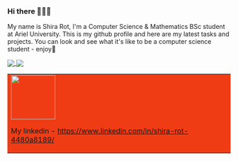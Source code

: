 ### Hi there 👋🙋‍♀️
My name is Shira Rot, I'm a Computer Science & Mathematics BSc student at Ariel University.
This is my github profile and here are my latest tasks and projects.
You can look and see what it's like to be a computer science student - enjoy🙂   

<a href="https://github.com/anuraghazra/github-readme-stats">
  <img align="center" src="https://github-readme-stats.vercel.app/api?username=rotshira&hide=issues,stars,prs&theme=synthwave" />
</a>
<a href="https://github.com/anuraghazra/convoychat">
  <img align="center" src="https://github-readme-stats.vercel.app/api/top-langs/?username=rotshira&layout=compact&theme=synthwave" />
</a>

<table style="background-color:#f03c15">
<tr>
<td>
<img src="https://user-images.githubusercontent.com/93703549/180757513-06dd3df7-6016-4d64-9a66-7ce5d168bac9.jpg" width="100"/>

My linkedin -
https://www.linkedin.com/in/shira-rot-4480a8189/


<!--
Here are some ideas to get you started:

- 🔭 I’m currently working on ...
- 🌱 I’m currently learning ...
- 👯 I’m looking to collaborate on ...
- 🤔 I’m looking for help with ...
- 💬 Ask me about ...
- 📫 How to reach me: ...
- 😄 Pronouns: ...
- ⚡ Fun fact: ...
-->
